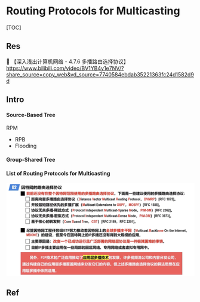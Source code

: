 # Routing Protocols for Multicasting

[TOC]



## Res
🔗 【深入浅出计算机网络 - 4.7.6 多播路由选择协议】 https://www.bilibili.com/video/BV1YB4y1e7NV/?share_source=copy_web&vd_source=7740584ebdab35221363fc24d1582d9d



## Intro
#### Source-Based Tree

RPM

- RPB
- Flooding


#### Group-Shared Tree


#### List of Routing Protocols for Multicasting

![Screenshot 2022-11-26 at 5.48.02 PM](../../../../../../../Assets/Pics/Screenshot%202022-11-26%20at%205.48.02%20PM.png)




## Ref


